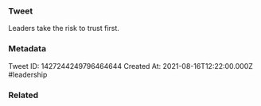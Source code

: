 ### Tweet
Leaders take the risk to trust first.

### Metadata
Tweet ID: 1427244249796464644
Created At: 2021-08-16T12:22:00.000Z
#leadership 

### Related

